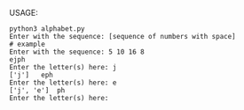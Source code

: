 USAGE:

	python3 alphabet.py
	Enter with the sequence: [sequence of numbers with space]
	# example
	Enter with the sequence: 5 10 16 8
	ejph
	Enter the letter(s) here: j
	['j'] 	eph
	Enter the letter(s) here: e
	['j', 'e'] 	ph
	Enter the letter(s) here: 
